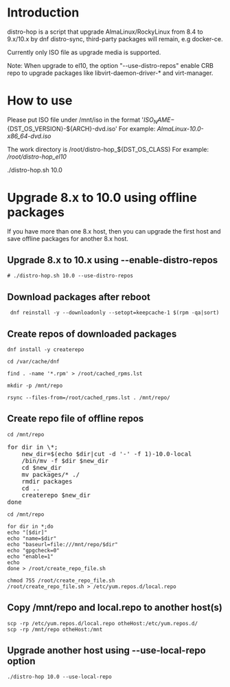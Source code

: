 # Introduction

distro-hop is a script that upgrade AlmaLinux/RockyLinux from 8.4 to 9.x/10.x by dnf distro-sync, third-party packages will remain, e.g docker-ce. 

Currently only ISO file as upgrade media is supported.

Note: When upgrade to el10, the option "--use-distro-repos" enable CRB repo to upgrade packages like libvirt-daemon-driver-* and virt-manager.

# How to use

Please put ISO file under /mnt/iso in the format '${ISO_NAME}-${DST_OS_VERSION}-${ARCH}-dvd.iso'
For example: *AlmaLinux-10.0-x86_64-dvd.iso*

The work directory is /root/distro-hop_${DST_OS_CLASS)
For example: */root/distro-hop_el10*

./distro-hop.sh 10.0

# Upgrade 8.x to 10.0 using offline packages

If you have more than one 8.x host, then you can upgrade the first host and save offline packages for another 8.x host.

## Upgrade 8.x to 10.x using --enable-distro-repos

`# ./distro-hop.sh 10.0 --use-distro-repos`

## Download packages after reboot

` dnf reinstall -y --downloadonly --setopt=keepcache-1 $(rpm -qa|sort)` 

## Create repos of downloaded packages

`dnf install -y createrepo`

`cd /var/cache/dnf`

`find . -name '*.rpm' > /root/cached_rpms.lst`

`mkdir -p /mnt/repo`

`rsync --files-from=/root/cached_rpms.lst . /mnt/repo/`

## Create repo file of offline repos

`cd /mnt/repo`

<pre>
for dir in \*;
    new_dir=$(echo $dir|cut -d '-' -f 1)-10.0-local
    /bin/mv -f $dir $new_dir
    cd $new_dir
    mv packages/* ./
    rmdir packages
    cd ..
    createrepo $new_dir
done
</pre>

`cd /mnt/repo`<br/>

`for dir in *;do`<br/>
    `echo "[$dir]"`<br/>
    `echo "name=$dir"`<br/>
    `echo "baseurl=file:///mnt/repo/$dir"`<br/>
    `echo "gpgcheck=0"`<br/>
    `echo "enable=1"`<br/>
    `echo`<br/>
`done > /root/create_repo_file.sh`<br/>

`chmod 755 /root/create_repo_file.sh`<br/>
`/root/create_repo_file.sh > /etc/yum.repos.d/local.repo`<br/>

## Copy /mnt/repo and local.repo to another host(s)

`scp -rp /etc/yum.repos.d/local.repo otheHost:/etc/yum.repos.d/`<br/>
`scp -rp /mnt/repo otheHost:/mnt`

## Upgrade another host using --use-local-repo option

`./distro-hop 10.0 --use-local-repo`
